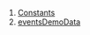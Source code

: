 1.  [Constants](demo_server_data_events_demo_data/#constants)
2.  [eventsDemoData](demo_server_data_events_demo_data/eventsDemoData-constant.html)
